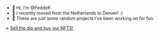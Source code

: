 - 👋 Hi, I’m @FeddeK
- 👀 I recently moved from the Netherlands to Denver! :)
- 🌱 These are just some random projects I've been working on for fun.

-> [Sell the dip and buy our NFTS!](https://opensea.io/collection/come-on-sheeple)
<!---
FeddeK/FeddeK is a ✨ special ✨ repository because its `README.md` (this file) appears on your GitHub profile.
You can click the Preview link to take a look at your changes.
--->
